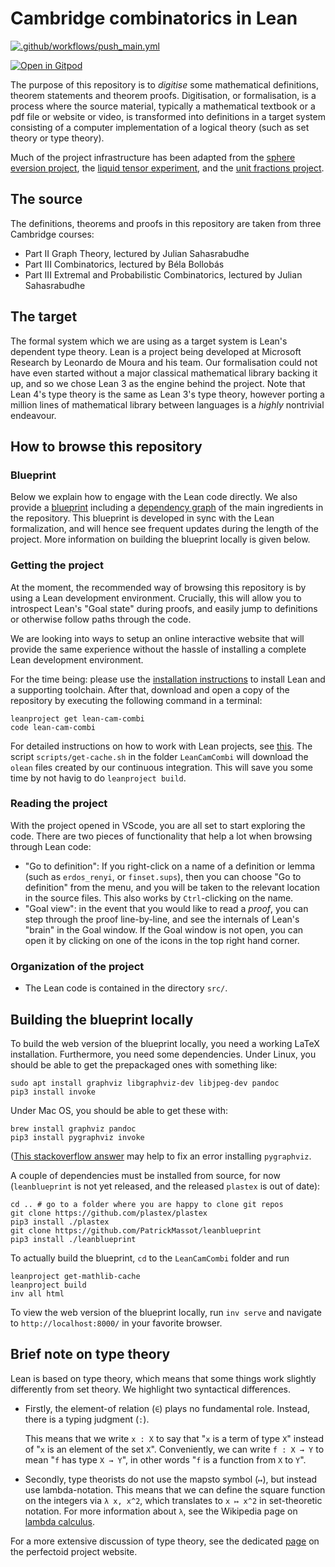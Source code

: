 # Cambridge combinatorics in Lean

[![.github/workflows/push_main.yml](https://github.com/YaelDillies/LeanCamCombi/actions/workflows/push_main.yml/badge.svg)](https://github.com/YaelDillies/LeanCamCombi/actions/workflows/push_main.yml)

[![Open in Gitpod](https://gitpod.io/button/open-in-gitpod.svg)](https://gitpod.io/#https://github.com/YaelDillies/LeanCamCombi)

The purpose of this repository is to *digitise* some mathematical definitions, theorem statements and theorem proofs. Digitisation, or formalisation, is a process where the source material, typically a mathematical textbook or a pdf file or website or video, is transformed into definitions in a target system consisting of a computer implementation of a logical theory (such as set theory or type theory).

Much of the project infrastructure has been adapted from the [sphere eversion project](https://leanprover-community.github.io/sphere-eversion/), the [liquid tensor experiment](https://github.com/leanprover-community/liquid/), and the [unit fractions project](https://github.com/b-mehta/unit-fractions/).

## The source

The definitions, theorems and proofs in this repository are taken from three Cambridge courses:
* Part II Graph Theory, lectured by Julian Sahasrabudhe
* Part III Combinatorics, lectured by Béla Bollobás
* Part III Extremal and Probabilistic Combinatorics, lectured by Julian Sahasrabudhe

## The target

The formal system which we are using as a target system is Lean's dependent type theory. Lean is a project being developed at Microsoft Research by Leonardo de Moura and his team. Our formalisation could not have even started without a major classical mathematical library backing it up, and so we chose Lean 3 as the engine behind the project. Note that Lean 4's type theory is the same as Lean 3's type theory, however porting a million lines of mathematical library between languages is a *highly* nontrivial endeavour.

## How to browse this repository

### Blueprint

Below we explain how to engage with the Lean code directly.
We also provide a [blueprint](https://yaeldillies.github.io/leancamcombi/)
including a [dependency graph](https://yaeldillies.github.io/leancamcombi/blueprint/dep_graph.html)
of the main ingredients in the repository.
This blueprint is developed in sync with the Lean formalization,
and will hence see frequent updates during the length of the project.
More information on building the blueprint locally is given below.

### Getting the project

At the moment, the recommended way of browsing this repository is by using a Lean development environment.
Crucially, this will allow you to introspect Lean's "Goal state" during proofs, and easily jump to definitions or otherwise follow paths through the code.

We are looking into ways to setup an online interactive website
that will provide the same experience without the hassle of installing a complete
Lean development environment.

For the time being: please use the
[installation instructions](https://leanprover-community.github.io/get_started.html#regular-install)
to install Lean and a supporting toolchain.
After that, download and open a copy of the repository
by executing the following command in a terminal:
```
leanproject get lean-cam-combi
code lean-cam-combi
```
For detailed instructions on how to work with Lean projects, see [this](https://leanprover-community.github.io/install/project.html). The script `scripts/get-cache.sh` in the folder `LeanCamCombi` will download the `olean` files created by our continuous integration. This
will save you some time by not havig to do `leanproject build`.

### Reading the project

With the project opened in VScode,
you are all set to start exploring the code.
There are two pieces of functionality that help a lot when browsing through Lean code:

* "Go to definition": If you right-click on a name of a definition or lemma
  (such as `erdos_renyi`, or `finset.sups`), then you can choose "Go to definition" from the menu,
  and you will be taken to the relevant location in the source files.
  This also works by `Ctrl`-clicking on the name.
* "Goal view": in the event that you would like to read a *proof*,
  you can step through the proof line-by-line,
  and see the internals of Lean's "brain" in the Goal window.
  If the Goal window is not open,
  you can open it by clicking on one of the icons in the top right hand corner.

### Organization of the project

* The Lean code is contained in the directory `src/`.

## Building the blueprint locally

To build the web version of the blueprint locally, you need a working LaTeX installation.
Furthermore, you need some dependencies.  Under Linux, you should be able to get the prepackaged ones with something like:
```
sudo apt install graphviz libgraphviz-dev libjpeg-dev pandoc
pip3 install invoke
```

Under Mac OS, you should be able to get these with:
```
brew install graphviz pandoc
pip3 install pygraphviz invoke
```
([This stackoverflow answer](https://stackoverflow.com/a/70439868/) may help to fix an error installing `pygraphviz`.

A couple of dependencies must be installed from source, for now (`leanblueprint` is not yet released, and the released `plastex` is out of date):
```
cd .. # go to a folder where you are happy to clone git repos
git clone https://github.com/plastex/plastex
pip3 install ./plastex
git clone https://github.com/PatrickMassot/leanblueprint
pip3 install ./leanblueprint
```

To actually build the blueprint, `cd` to the `LeanCamCombi` folder and run
```
leanproject get-mathlib-cache
leanproject build
inv all html
```

To view the web version of the blueprint locally, run `inv serve` and navigate to
`http://localhost:8000/` in your favorite browser.

## Brief note on type theory

Lean is based on type theory,
which means that some things work slightly differently from set theory.
We highlight two syntactical differences.

* Firstly, the element-of relation (`∈`) plays no fundamental role.
  Instead, there is a typing judgment (`:`).

  This means that we write `x : X` to say that "`x` is a term of type `X`"
  instead of "`x` is an element of the set `X`".
  Conveniently, we can write `f : X → Y` to mean "`f` has type `X → Y`",
  in other words "`f` is a function from `X` to `Y`".

* Secondly, type theorists do not use the mapsto symbol (`↦`),
  but instead use lambda-notation.
  This means that we can define the square function on the integers via
  `λ x, x^2`, which translates to `x ↦ x^2` in set-theoretic notation.
  For more information about `λ`, see the Wikipedia page on
  [lambda calculus](https://en.wikipedia.org/wiki/Lambda_calculus).

For a more extensive discussion of type theory, see the dedicated
[page](https://leanprover-community.github.io/lean-perfectoid-spaces/type_theory.html)
on the perfectoid project website.
